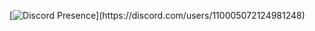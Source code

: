 [![Discord Presence](https://lanyard-profile-readme.vercel.app/api/110005072124981248?theme=light&bg=809ecf&animated=false&hideDiscrim=true&borderRadius=30px&idleMessage=Probably%20doing%20something%20else...)](https://discord.com/users/110005072124981248)
